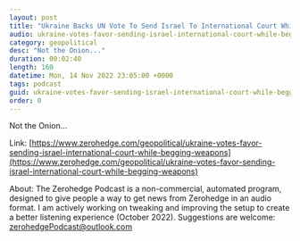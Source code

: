 ```yaml
---
layout: post
title: "Ukraine Backs UN Vote To Send Israel To International Court While Begging For Arms"
audio: ukraine-votes-favor-sending-israel-international-court-while-begging-weapons-0
category: geopolitical
desc: "Not the Onion..."
duration: 00:02:40
length: 160
datetime: Mon, 14 Nov 2022 23:05:00 +0000
tags: podcast
guid: ukraine-votes-favor-sending-israel-international-court-while-begging-weapons-0
order: 0
---
```

Not the Onion...

Link: [https://www.zerohedge.com/geopolitical/ukraine-votes-favor-sending-israel-international-court-while-begging-weapons](https://www.zerohedge.com/geopolitical/ukraine-votes-favor-sending-israel-international-court-while-begging-weapons)

About: The Zerohedge Podcast is a non-commercial, automated program, designed to give people a way to get news from Zerohedge in an audio format.  I am actively working on tweaking and improving the setup to create a better listening experience (October 2022).  Suggestions are welcome: [zerohedgePodcast@outlook.com](mailto:zerohedgePodcast@outlook.com)